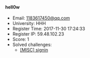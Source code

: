 #### hell0w  

* Email: 1183617450@qq.com  
* University: HHH  
* Register Time: 2017-11-30 17:24:33  
* Register IP: 59.48.102.23  
* Score: 1  
* Solved challenges: 
  * [[MISC] signin](https://github.com/SniperOJ/Challenges/blob/master/misc/signin.json)  
